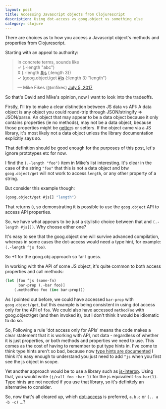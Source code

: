 ```yaml
---
layout: post
title: Accessing Javascript objects from Clojurescript  
description: Using dot-access vs goog.object vs something else
category: clojure 
---
```


There are choices as to how you access a Javascript object's methods and properties from Clojurescript.

Starting with an appeal to authority:

<blockquote class="twitter-tweet"><p lang="en" dir="ltr">In concrete terms, sounds like<br>✓ (.-length &quot;abc&quot;)<br>X (.-length <a href="https://twitter.com/hashtag/js?src=hash&amp;ref_src=twsrc%5Etfw">#js</a> {:length 3})<br>✓ (goog.object/get <a href="https://twitter.com/hashtag/js?src=hash&amp;ref_src=twsrc%5Etfw">#js</a> {:length 3} &quot;length&quot;)</p>&mdash; Mike Fikes (@mfikes) <a href="https://twitter.com/mfikes/status/882585745424338944?ref_src=twsrc%5Etfw">July 5, 2017</a></blockquote> <script async src="https://platform.twitter.com/widgets.js" charset="utf-8"></script>

So that's David and Mike's opinion, now I want to look into the tradeoffs.

Firstly, I'll try to make a clear distinction between JS data vs API: A data object is 
any object you could round-trip through JSON/stringify => JSON/parse. An object that may appear 
 to be a data object because it only contains properties (ie no methods), may not be a data object, because those
properties might be [getter](https://developer.mozilla.org/en-US/docs/Web/JavaScript/Reference/Functions/get)s or setters.
If the object came via a JS library, it's most likely not a data object unless the library documentation
explicitly says so.

That definition should be good enough for the purposes of this post, let's ignore prototypes etc
for now. 

I find the `(.-length "foo")` item in Mike's list interesting. 
It's clear in the case of the string `"foo"` that this is not a data object 
and btw `goog.object/get` will not work to access `length`, or any other property of a string.

But consider this example though: 

```clojure
(goog.object/get #js[] "length")
```

That returns `0`, so demonstrating it is possible to use the `goog.object` API to access API properties.

So, we have what appears to be just a stylistic choice between that and `(.-length #js[])`. Why choose either one? 

It's easy to see that the goog.object one will survive advanced compilation, whereas in some 
cases the dot-access would need a type hint, for example: `(.-length ^js foo)`. 

So +1 for the goog.obj approach so far I guess.

In working with the API of some JS object, it's quite common to both access properties and call methods:

```clojure
(let [foo ^js (some-fn)
      bar-prop (.-bar foo)]
    (.methodFoo foo (inc bar-prop)))
```  

As I pointed out before, we could have accessed `bar-prop` with `goog.object/get`, but
this example is being consistent in using dot access only for the API of `foo`. We could also have accessed `methodFoo` with 
goog.object/get (and then invoked it), but I don't think it would be idiomatic to do so.

So, Following a rule 'dot access only for APIs' means the code makes a clear statement that it is
working with API, not data - regardless of whether it is just properties, or both methods and properties we need to 
use. This comes as the cost of having to remember to put type hints in. I've come to think
 type hints aren't so bad, because now [type hints are documented](https://code.thheller.com/blog/shadow-cljs/2017/11/06/improved-externs-inference.html)
 I think it's easy enough to understand you just need to add `^js` when you first see the js object in scope.
 
 Yet another approach would be to use a library such as [js-interop](https://github.com/applied-science/js-interop). Using that,
 you would write `(j/call foo :bar 1)` for the js equivalent `foo.bar(1)`. Type hints are not needed if you use that 
 library, so it's definitely an alternative to consider.
 
So, now that's all cleared up, which [dot-access](https://cljs.github.io/api/syntax/dot) is preferred, `a.b.c` or `(.. a -b -c)` ...?  


 
                                                          